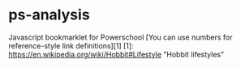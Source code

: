 # ps-analysis
Javascript bookmarklet for Powerschool
[You can use numbers for reference-style link definitions][1]
[1]: https://en.wikipedia.org/wiki/Hobbit#Lifestyle "Hobbit lifestyles"
